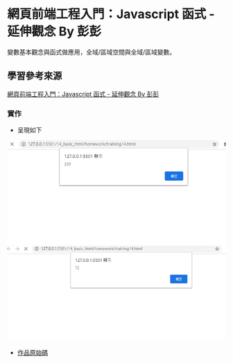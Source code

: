 # 網頁前端工程入門：Javascript 函式 - 延伸觀念 By 彭彭

變數基本觀念與函式做應用，全域/區域空間與全域/區域變數。

## 學習參考來源

[網頁前端工程入門：Javascript 函式 - 延伸觀念 By 彭彭](https://www.youtube.com/watch?v=qmrVxIj97g4&list=PL-g0fdC5RMbpqZ0bmvJTgVTS4tS3txRVp&index=15)

### 實作

- 呈現如下

![作品](/14_basic_html/images/1598340407347.jpg)
![作品](/14_basic_html/images/1598340421281.jpg)

- [作品原始碼](/14_basic_html/homework/training14.html)
